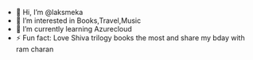 - 👋 Hi, I’m @laksmeka
- 👀 I’m interested in Books,Travel,Music
- 🌱 I’m currently learning Azurecloud
- ⚡ Fun fact: Love Shiva trilogy books the most and share my bday with ram charan

<!---
laksmeka/laksmeka is a ✨ special ✨ repository because its `README.md` (this file) appears on your GitHub profile.
You can click the Preview link to take a look at your changes.
--->
